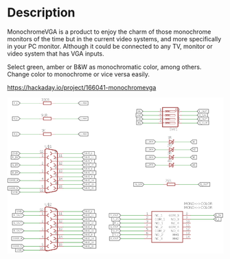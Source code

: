 # Description

MonochromeVGA is a product to enjoy the charm of those monochrome monitors of the time but in the current video systems, and more specifically in your PC monitor. Although it could be connected to any TV, monitor or video system that has VGA inputs.

Select green, amber or B&W as monochromatic color, among others. Change color to monochrome or vice versa easily.

https://hackaday.io/project/166041-monochromevga

![alt text](MonochromeVGA.png "Esquema")
